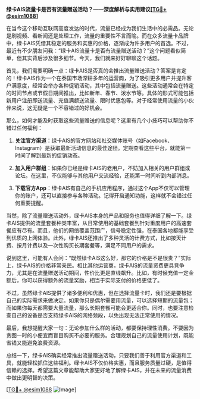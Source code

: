 **绿卡AIS流量卡是否有流量赠送活动？——深度解析与实用建议[[TG💪+ @esim1088](https://t.me/s/esim1088)]**

在当今这个移动互联网高度发达的时代，流量已经成为我们生活中的必需品。无论是刷视频、看新闻还是处理工作，流量的重要性不言而喻。而在众多流量卡品牌中，绿卡AIS凭借其稳定的服务和实惠的价格，逐渐成为许多用户的首选。不过，最近有不少朋友问我：“绿卡AIS流量卡是否有流量赠送活动？”这个问题看似简单，但其实背后涉及很多细节。今天，我们就来好好聊聊这个话题。

首先，我们需要明确一点：绿卡AIS是否真的会推出流量赠送活动？答案是肯定的！绿卡AIS作为一个在泰国市场深耕多年的运营商，为了吸引更多用户并提升客户满意度，经常会举办各种促销活动，其中包括流量赠送。这些活动通常会在特定的时间节点或节假日期间推出，比如新年、春节、泼水节等。具体的形式可能包括新用户注册即送流量、充值满额送流量、限时优惠包等。对于经常使用流量的小伙伴来说，这无疑是一个不容错过的好机会。

那么，如何才能及时获取这些流量赠送的信息呢？这里有几个小技巧可以帮助你不错过任何福利：

1. **关注官方渠道**：绿卡AIS的官方网站和社交媒体账号（如Facebook、Instagram）是获取最新活动信息的最佳途径。定期查看这些平台，就能第一时间了解到最新的促销动态。
   
2. **加入用户群组**：如果你已经是绿卡AIS的老用户，不妨加入相关的用户群组或论坛。在这里，不仅能够与其他用户交流经验，还能第一时间听到内部消息。

3. **下载官方App**：绿卡AIS有自己的手机应用程序，通过这个App不仅可以管理你的账户，还可以直接参与各种活动。记得开启通知功能，这样就不会错过任何重要提醒。

当然，除了流量赠送活动外，绿卡AIS本身的产品和服务也值得详细了解一下。绿卡AIS提供的流量套餐种类丰富，从日常使用的基础套餐到针对重度用户的高速套餐应有尽有。而且，他们的网络覆盖范围广，信号稳定性强，在泰国各地都能享受到优质的上网体验。此外，绿卡AIS还推出了多种灵活的计费方式，比如按天计费、按月计费以及一次性购买长期套餐等，满足不同用户的需求。

说到这里，可能有人会问：“既然绿卡AIS这么好，那它的价格是不是很贵？”实际上，绿卡AIS的价格非常亲民。相比其他运营商，绿卡AIS的流量资费更具竞争力，尤其是在流量赠送活动期间，性价比更是直线飙升。比如，有时候充值一定金额后，你可以获得额外的流量奖励，相当于实际支付的价格更低了。

不过，虽然绿卡AIS提供了诸多便利和优惠，但在选择流量卡时，我们还是要根据自己的实际需求来做决定。如果你只是偶尔需要用流量，可以选择短期的流量包；而如果你每天都需要大量流量，那么长期套餐可能会更适合你。同时，也要注意检查自己的设备是否支持绿卡AIS的网络频段，以免出现无法正常使用的情况。

最后，我想提醒大家一句：无论参加什么样的活动，都要保持理性消费。不要因为贪图一时的小便宜而盲目购买不必要的服务。合理规划自己的流量使用计划，既能省钱又能避免浪费资源。

总结一下，绿卡AIS确实经常推出流量赠送活动，只要我们善于利用官方渠道和工具，就能轻松抓住这些福利。绿卡AIS不仅价格实惠，而且服务质量过硬，是值得信赖的选择。希望这篇文章能帮助大家更好地了解绿卡AIS，并在未来的流量消费中做出更明智的决策。

[[TG💪+ @esim1088](https://t.me/s/esim1088) ![Image](https://i.postimg.cc/4NQfJmqS/Snipaste-2025-05-13-00-14-12.png)]